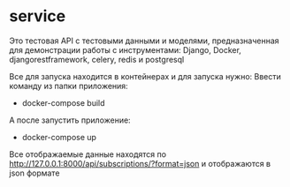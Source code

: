 # service

Это тестовая API с тестовыми данными и моделями, предназначенная для демонстрации работы с инструментами:
Django, Docker, djangorestframework, celery, redis и postgresql

Все для запуска находится в контейнерах и для запуска нужно:
 Ввести команду из папки приложения:
  - docker-compose build
 
 А после запустить приложение:
  - docker-compose up
 
 Все отображаемые данные находятся по http://127.0.0.1:8000/api/subscriptions/?format=json и отображаются в json формате

